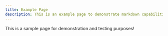 ```yaml
---
title: Example Page
description: This is an example page to demonstrate markdown capabilities
---
```


This is a sample page for demonstration and testing purposes!